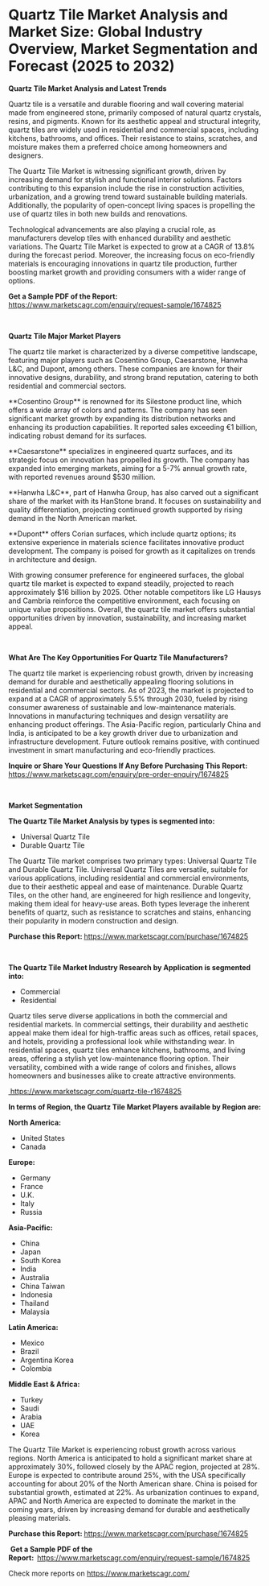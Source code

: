 <p><h1>Quartz Tile Market Analysis and Market Size: Global Industry Overview, Market Segmentation and Forecast (2025 to 2032)</h1></p><p><strong>Quartz Tile Market Analysis and Latest Trends</strong></p>
<p><p>Quartz tile is a versatile and durable flooring and wall covering material made from engineered stone, primarily composed of natural quartz crystals, resins, and pigments. Known for its aesthetic appeal and structural integrity, quartz tiles are widely used in residential and commercial spaces, including kitchens, bathrooms, and offices. Their resistance to stains, scratches, and moisture makes them a preferred choice among homeowners and designers.</p><p>The Quartz Tile Market is witnessing significant growth, driven by increasing demand for stylish and functional interior solutions. Factors contributing to this expansion include the rise in construction activities, urbanization, and a growing trend toward sustainable building materials. Additionally, the popularity of open-concept living spaces is propelling the use of quartz tiles in both new builds and renovations.</p><p>Technological advancements are also playing a crucial role, as manufacturers develop tiles with enhanced durability and aesthetic variations. The Quartz Tile Market is expected to grow at a CAGR of 13.8% during the forecast period. Moreover, the increasing focus on eco-friendly materials is encouraging innovations in quartz tile production, further boosting market growth and providing consumers with a wider range of options.</p></p>
<p><strong>Get a Sample PDF of the Report:&nbsp;</strong> <a href="https://www.marketscagr.com/enquiry/request-sample/1674825?utm_campaign=2566&utm_medium=2&utm_source=Github&utm_content=ia&utm_term=25032025&utm_id=quartz-tile">https://www.marketscagr.com/enquiry/request-sample/1674825</a></p>
<p>&nbsp;</p>
<p><strong>Quartz Tile Major Market Players</strong></p>
<p><p>The quartz tile market is characterized by a diverse competitive landscape, featuring major players such as Cosentino Group, Caesarstone, Hanwha L&C, and Dupont, among others. These companies are known for their innovative designs, durability, and strong brand reputation, catering to both residential and commercial sectors.</p><p>**Cosentino Group** is renowned for its Silestone product line, which offers a wide array of colors and patterns. The company has seen significant market growth by expanding its distribution networks and enhancing its production capabilities. It reported sales exceeding €1 billion, indicating robust demand for its surfaces.</p><p>**Caesarstone** specializes in engineered quartz surfaces, and its strategic focus on innovation has propelled its growth. The company has expanded into emerging markets, aiming for a 5-7% annual growth rate, with reported revenues around $530 million.</p><p>**Hanwha L&C**, part of Hanwha Group, has also carved out a significant share of the market with its HanStone brand. It focuses on sustainability and quality differentiation, projecting continued growth supported by rising demand in the North American market. </p><p>**Dupont** offers Corian surfaces, which include quartz options; its extensive experience in materials science facilitates innovative product development. The company is poised for growth as it capitalizes on trends in architecture and design.</p><p>With growing consumer preference for engineered surfaces, the global quartz tile market is expected to expand steadily, projected to reach approximately $16 billion by 2025. Other notable competitors like LG Hausys and Cambria reinforce the competitive environment, each focusing on unique value propositions. Overall, the quartz tile market offers substantial opportunities driven by innovation, sustainability, and increasing market appeal.</p></p>
<p>&nbsp;</p>
<p><strong>What Are The Key Opportunities For Quartz Tile Manufacturers?</strong></p>
<p><p>The quartz tile market is experiencing robust growth, driven by increasing demand for durable and aesthetically appealing flooring solutions in residential and commercial sectors. As of 2023, the market is projected to expand at a CAGR of approximately 5.5% through 2030, fueled by rising consumer awareness of sustainable and low-maintenance materials. Innovations in manufacturing techniques and design versatility are enhancing product offerings. The Asia-Pacific region, particularly China and India, is anticipated to be a key growth driver due to urbanization and infrastructure development. Future outlook remains positive, with continued investment in smart manufacturing and eco-friendly practices.</p></p>
<p><strong>Inquire or Share Your Questions If Any Before Purchasing This Report:</strong> <a href="https://www.marketscagr.com/enquiry/pre-order-enquiry/1674825?utm_campaign=2566&utm_medium=2&utm_source=Github&utm_content=ia&utm_term=25032025&utm_id=quartz-tile">https://www.marketscagr.com/enquiry/pre-order-enquiry/1674825</a></p>
<p>&nbsp;</p>
<p><strong>Market Segmentation</strong></p>
<p><strong>The Quartz Tile Market Analysis by types is segmented into:</strong></p>
<p><ul><li>Universal Quartz Tile</li><li>Durable Quartz Tile</li></ul></p>
<p><p>The Quartz Tile market comprises two primary types: Universal Quartz Tile and Durable Quartz Tile. Universal Quartz Tiles are versatile, suitable for various applications, including residential and commercial environments, due to their aesthetic appeal and ease of maintenance. Durable Quartz Tiles, on the other hand, are engineered for high resilience and longevity, making them ideal for heavy-use areas. Both types leverage the inherent benefits of quartz, such as resistance to scratches and stains, enhancing their popularity in modern construction and design.</p></p>
<p><strong>Purchase this Report:&nbsp;</strong><a href="https://www.marketscagr.com/purchase/1674825?utm_campaign=2566&utm_medium=2&utm_source=Github&utm_content=ia&utm_term=25032025&utm_id=quartz-tile">https://www.marketscagr.com/purchase/1674825</a></p>
<p>&nbsp;</p>
<p><strong>The Quartz Tile Market Industry Research by Application is segmented into:</strong></p>
<p><ul><li>Commercial</li><li>Residential</li></ul></p>
<p><p>Quartz tiles serve diverse applications in both the commercial and residential markets. In commercial settings, their durability and aesthetic appeal make them ideal for high-traffic areas such as offices, retail spaces, and hotels, providing a professional look while withstanding wear. In residential spaces, quartz tiles enhance kitchens, bathrooms, and living areas, offering a stylish yet low-maintenance flooring option. Their versatility, combined with a wide range of colors and finishes, allows homeowners and businesses alike to create attractive environments.</p></p>
<p><a href="https://www.marketscagr.com/quartz-tile-r1674825?utm_campaign=2566&utm_medium=2&utm_source=Github&utm_content=ia&utm_term=25032025&utm_id=quartz-tile">&nbsp;https://www.marketscagr.com/quartz-tile-r1674825</a></p>
<p><strong>In terms of Region, the Quartz Tile Market Players available by Region are:</strong></p>
<p>
    <p> <strong> North America: </strong>
        <ul>
            <li>United States</li>
            <li>Canada</li>
        </ul>
        </p> 
    <p> <strong> Europe: </strong>
        <ul>
            <li>Germany</li>
            <li>France</li>
            <li>U.K.</li>
            <li>Italy</li>
            <li>Russia</li>
        </ul>
        </p> 
    <p> <strong> Asia-Pacific: </strong>
        <ul>
            <li>China</li>
            <li>Japan</li>
            <li>South Korea</li>
            <li>India</li>
            <li>Australia</li>
            <li>China Taiwan</li>
            <li>Indonesia</li>
            <li>Thailand</li>
            <li>Malaysia</li>
        </ul>
        </p> 
    <p> <strong> Latin America: </strong>
        <ul>
            <li>Mexico</li>
            <li>Brazil</li>
            <li>Argentina Korea</li>
            <li>Colombia</li>
        </ul>
        </p> 
    <p> <strong> Middle East & Africa: </strong>
        <ul>
            <li>Turkey</li>
            <li>Saudi</li>
            <li>Arabia</li>
            <li>UAE</li>
            <li>Korea</li>
        </ul>
    </p>
    </p>
<p><p>The Quartz Tile Market is experiencing robust growth across various regions. North America is anticipated to hold a significant market share at approximately 30%, followed closely by the APAC region, projected at 28%. Europe is expected to contribute around 25%, with the USA specifically accounting for about 20% of the North American share. China is poised for substantial growth, estimated at 22%. As urbanization continues to expand, APAC and North America are expected to dominate the market in the coming years, driven by increasing demand for durable and aesthetically pleasing materials.</p></p>
<p><strong>Purchase this Report: </strong><a href="https://www.marketscagr.com/purchase/1674825?utm_campaign=2566&utm_medium=2&utm_source=Github&utm_content=ia&utm_term=25032025&utm_id=quartz-tile">https://www.marketscagr.com/purchase/1674825</a></p>
<p>&nbsp;<strong>Get a Sample PDF of the Report:&nbsp;&nbsp;</strong><a href="https://www.marketscagr.com/enquiry/request-sample/1674825?utm_campaign=2566&utm_medium=2&utm_source=Github&utm_content=ia&utm_term=25032025&utm_id=quartz-tile">https://www.marketscagr.com/enquiry/request-sample/1674825</a></p>
<p><strong></strong></p>
<p>Check more reports on <a href="https://www.marketscagr.com/?utm_campaign=2566&utm_medium=2&utm_source=Github&utm_content=ia&utm_term=25032025&utm_id=quartz-tile">https://www.marketscagr.com/</a></p>
